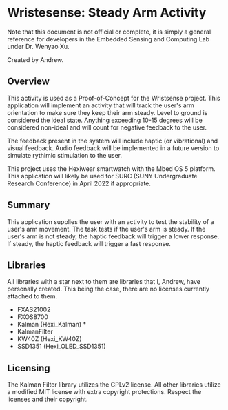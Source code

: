 # Wristesense: Steady Arm Activity

Note that this document is not official or complete,
it is simply a general reference for developers
in the Embedded Sensing and Computing Lab under
Dr. Wenyao Xu.

Created by Andrew.

## Overview

This activity is used as a Proof-of-Concept for the
Wristsense project. 
This application will implement an activity that 
will track the user's arm orientation to make sure 
they keep their arm steady.
Level to ground is considered the ideal state.
Anything exceeding 10-15 degrees will be considered
non-ideal and will count for negative feedback to the user.

The feedback present in the system will include 
haptic (or vibrational) and visual feedback. 
Audio feedback will be implemented in a future version
to simulate rythimic stimulation to the user.

This project uses the Hexiwear smartwatch with 
the Mbed OS 5 platform.
This application will likely be used for SURC 
(SUNY Undergraduate Research Conference)
in April 2022 if appropriate.

## Summary

This application supplies the user with an activity
to test the stability of a user's arm movement.
The task tests if the user's arm is steady.
If the user's arm is not steady, the haptic feedback
will trigger a lower response. 
If steady, the haptic feedback will trigger a fast response.

## Libraries

All libraries with a star next to them are libraries that
I, Andrew, have personally created. This being the case, there are no licenses currently attached to them.

- FXAS21002
- FXOS8700
- Kalman (Hexi_Kalman) *
- KalmanFilter
- KW40Z (Hexi_KW40Z)
- SSD1351 (Hexi_OLED_SSD1351)

## Licensing

The Kalman Filter library utilizes the GPLv2 license.
All other libraries utilize a modified MIT license with
extra copyright protections.
Respect the licenses and their copyright.
